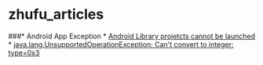 zhufu_articles
==============

###* Android App Exception
    * [Android Library projetcts cannot be launched][1]
    * [java.lang.UnsupportedOperationException: Can't convert to integer: type=0x3][2]



[1]:https://github.com/zhufuing/zhufu_articles/blob/master/1.Android%20Library%20projetcts%20cannot%20be%20launched.md "Android Library projetcts cannot be launched"

[2]:https://github.com/zhufuing/zhufu_articles/blob/master/3.java.lang.UnsupportedOperationException.md "java.lang.UnsupportedOperationException: Can't convert to integer: type=0x3"